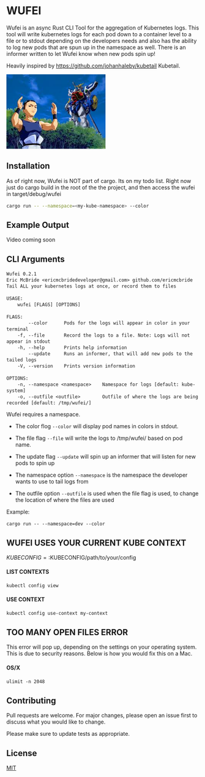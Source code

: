 # WUFEI
Wufei is an async Rust CLI Tool for the aggregation of Kubernetes logs. This tool will write kubernetes logs for each pod down to a container level to a file or to stdout depending on the developers needs and also has the ability to log new pods that are spun up in the namespace as well. There is an informer written to let Wufei know when new pods spin up!

Heavily inspired by https://github.com/johanhaleby/kubetail Kubetail.


![Wufei](wufei.jpeg?raw=true "Wufei")

## Installation
As of right now, Wufei is NOT part of cargo.  Its on my todo list.  Right now just do cargo build in the root of the the project, and then access the wufei in target/debug/wufei
```bash
cargo run -- --namespace=<my-kube-namespace> --color
```

## Example Output
Video coming soon

## CLI Arguments
```
Wufei 0.2.1
Eric McBride <ericmcbridedeveloper@gmail.com> github.com/ericmcbride
Tail ALL your kubernetes logs at once, or record them to files

USAGE:
    wufei [FLAGS] [OPTIONS]

FLAGS:
        --color      Pods for the logs will appear in color in your terminal
    -f, --file       Record the logs to a file. Note: Logs will not appear in stdout
    -h, --help       Prints help information
        --update     Runs an informer, that will add new pods to the tailed logs
    -V, --version    Prints version information

OPTIONS:
    -n, --namespace <namespace>    Namespace for logs [default: kube-system]
    -o, --outfile <outfile>        Outfile of where the logs are being recorded [default: /tmp/wufei/]
```

Wufei requires a namespace.
- The color flog `--color` will display pod names in colors in stdout.
- The file flag `--file` will write the logs to /tmp/wufei/<podname> based on pod name.
- The update flag `--update` will spin up an informer that will listen for new pods to spin up

- The namespace option `--namespace` is the namespace the developer wants to use to tail logs from
- The outfile option `--outfile` is used when the file flag is used, to change the location of
  where the files are used

Example:

```
cargo run -- --namespace=dev --color
```

## WUFEI USES YOUR CURRENT KUBE CONTEXT
$KUBECONFIG=:$KUBECONFIG/path/to/your/config

#### LIST CONTEXTS
`kubectl config view`

#### USE CONTEXT
`kubectl config use-context my-context`

## TOO MANY OPEN FILES ERROR
This error will pop up, depending on the settings on your operating system.  This is due to
security reasons.  Below is how you would fix this on a Mac.
#### OS/X
`ulimit -n 2048`

## Contributing
Pull requests are welcome. For major changes, please open an issue first to discuss what you would like to change.

Please make sure to update tests as appropriate.

## License
[MIT](https://choosealicense.com/licenses/mit/)
